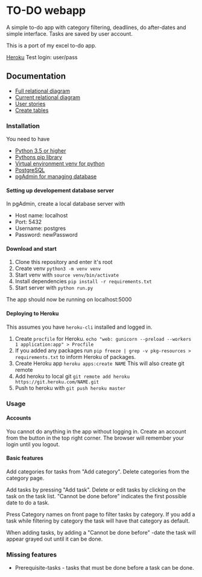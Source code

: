 # TO-DO webapp

A simple to-do app with category filtering, deadlines, do after-dates and simple interface. Tasks are saved by user account.

This is a port of my excel to-do app. 

[Heroku](https://just-to-do-it.herokuapp.com/)
Test login: user/pass

## Documentation
* [Full relational diagram](/documentation/tietokantakaavio.png)
* [Current relational diagram](/documentation/tietokantakaavio2.png)
* [User stories](/documentation/user_stories.md)
* [Create tables](/documentation/create_tables.md)

### Installation 

You need to have 
* [Python 3.5 or higher](https://www.python.org/downloads/)
* [Pythons pip library](https://packaging.python.org/key_projects/#pip)
* [Virtual environment venv for python](https://docs.python.org/3/library/venv.html)
* [PostgreSQL](https://www.postgresql.org/)
* [pgAdmin for managing database](https://www.pgadmin.org/)


#### Setting up developement database server

In pgAdmin, create a local database server with
* Host name: localhost
* Port: 5432
* Username: postgres
* Password: newPassword

#### Download and start

1. Clone this repository and enter it's root
2. Create venv `python3 -m venv venv`
3. Start venv with `source venv/bin/activate`
4. Install dependencies `pip install -r requirements.txt`
5. Start server with `python run.py`

The app should now be running on localhost:5000

#### Deploying to Heroku 

This assumes you have `heroku-cli` installed and logged in. 

1. Create `procfile` for Heroku. `echo "web: gunicorn --preload --workers 1 application:app" > Procfile`
2. If you added any packages run `pip freeze | grep -v pkg-resources > requirements.txt` to inform Heroku of packages. 
3. Create Heroku app `heroku apps:create NAME` This will also create git remote
4. Add heroku to local git `git remote add heroku https://git.heroku.com/NAME.git`
5. Push to heroku with `git push heroku master`

### Usage

#### Accounts
You cannot do anything in the app without logging in. Create an account from the button in the top right corner. The browser will remember your login until you logout. 

#### Basic features

Add categories for tasks from "Add category". Delete categories from the category page. 

Add tasks by pressing "Add task". Delete or edit tasks by clicking on the task on the task list.
"Cannot be done before" indicates the first possible date to do a task. 

Press Category names on front page to filter tasks by category. If you add a task while filtering by category the task will have that category as default. 

When adding tasks, by adding a "Cannot be done before" -date the task will appear grayed out until it can be done. 

### Missing features
- Prerequisite-tasks - tasks that must be done before a task can be done. 